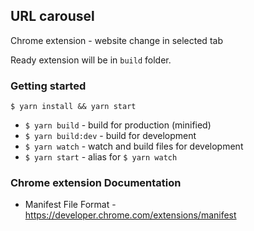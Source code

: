 ## URL carousel

Chrome extension - website change in selected tab

Ready extension will be in `build` folder.

### Getting started

```
$ yarn install && yarn start
```

* `$ yarn build` - build for production (minified)
* `$ yarn build:dev` - build for development
* `$ yarn watch` - watch and build files for development
* `$ yarn start` - alias for `$ yarn watch`

### Chrome extension Documentation

* Manifest File Format - https://developer.chrome.com/extensions/manifest
